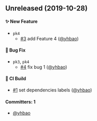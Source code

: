 ## Unreleased (2019-10-28)

#### :sparkles: New Feature
* `pk4`
  * [#3](https://github.com/yhbao/lerna-test/pull/3) add Feature 4 ([@yhbao](https://github.com/yhbao))

#### :bug: Bug Fix
* `pk3`, `pk4`
  * [#4](https://github.com/yhbao/lerna-test/pull/4) fix bug 1 ([@yhbao](https://github.com/yhbao))

#### :green_heart: CI Build
* [#1](https://github.com/yhbao/lerna-test/pull/1) set dependencies labels ([@yhbao](https://github.com/yhbao))

#### Committers: 1
- [@yhbao](https://github.com/yhbao)